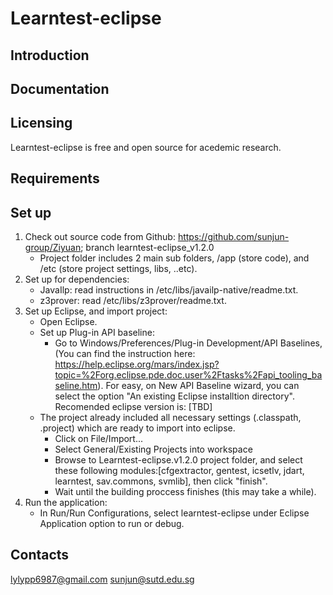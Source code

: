 Learntest-eclipse
=====
Introduction
------------

Documentation
-------------


Licensing
---------
Learntest-eclipse is free and open source for acedemic research.    
  
Requirements
------------


Set up
------------
1.	Check out source code from Github: https://github.com/sunjun-group/Ziyuan; branch learntest-eclipse_v1.2.0
	- Project folder includes 2 main sub folders, /app (store code), and /etc (store project settings, libs, ..etc).
2.	Set up for dependencies:	
    - JavaIlp: read instructions in /etc/libs/javailp-native/readme.txt.
    - z3prover: read /etc/libs/z3prover/readme.txt.
3.	Set up Eclipse, and import project:
	- Open Eclipse.
    - Set up Plug-in API baseline: 
        + Go to Windows/Preferences/Plug-in Development/API Baselines, (You can find the instruction here: https://help.eclipse.org/mars/index.jsp?topic=%2Forg.eclipse.pde.doc.user%2Ftasks%2Fapi_tooling_baseline.htm). For easy, on New API Baseline wizard, you can select the option "An existing Eclipse installtion directory". Recomended eclipse version is: [TBD]
	- The project already included all necessary settings (.classpath, .project) which are ready to import into eclipse. 
		+ Click on File/Import...
		+ Select General/Existing Projects into workspace 
		+ Browse to Learntest-eclipse.v1.2.0 project folder, and select these following modules:[cfgextractor, gentest, icsetlv, jdart, learntest, sav.commons, svmlib], 
				then click "finish".
		+ Wait until the building proccess finishes (this may take a while).		
4.	Run the application:
	- In Run/Run Configurations, select learntest-eclipse under Eclipse Application option to run or debug.

Contacts
--------
lylypp6987@gmail.com
sunjun@sutd.edu.sg
